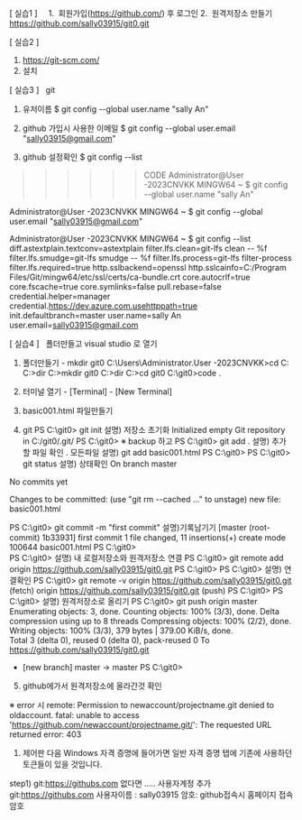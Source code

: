 
[ 실습1 ]    
1.  회원가입(https://github.com/) 후 로그인
2.  원격저장소 만들기  
https://github.com/sally03915/git0.git

[ 실습2 ]   
1.  https://git-scm.com/
2.  설치

[ 실습3 ]   git
1.  유저이름
$ git  config  --global   user.name "sally An"

2.  github 가입시 사용한 이메일
$ git  config  --global   user.email  "sally03915@gmail.com"

3.  github  설정확인
$  git  config --list

>>>>>> CODE
Administrator@User -2023CNVKK MINGW64 ~
$ git  config  --global   user.name "sally An"

Administrator@User -2023CNVKK MINGW64 ~
$ git  config  --global   user.email  "sally03915@gmail.com"

Administrator@User -2023CNVKK MINGW64 ~
$ git config --list
diff.astextplain.textconv=astextplain
filter.lfs.clean=git-lfs clean -- %f
filter.lfs.smudge=git-lfs smudge -- %f
filter.lfs.process=git-lfs filter-process
filter.lfs.required=true
http.sslbackend=openssl
http.sslcainfo=C:/Program Files/Git/mingw64/etc/ssl/certs/ca-bundle.crt
core.autocrlf=true
core.fscache=true
core.symlinks=false
pull.rebase=false
credential.helper=manager
credential.https://dev.azure.com.usehttppath=true
init.defaultbranch=master
user.name=sally An
user.email=sally03915@gmail.com


[ 실습4 ]   폴더만들고  visual studio 로 열기
1.  폴더만들기 - mkdir   git0
C:\Users\Administrator.User -2023CNVKK>cd C:\
C:\>dir
C:\>mkdir  git0
C:\>dir
C:\>cd  git0
C:\git0>code .


2.  터미널 열기 - 
[Terminal]  - [New Terminal]

3. basic001.html   파일만들기

4. git
PS C:\git0> git init               설명)   저장소 초기화
Initialized empty Git repository in C:/git0/.git/
PS C:\git0>   ※ backup 하고
PS C:\git0> git  add  .           설명) 추가할 파일 확인     . 모든파일
		               설명) git   add  basic001.html
PS C:\git0> 
PS C:\git0> git  status          설명)   상태확인
On branch master

No commits yet

Changes to be committed:
  (use "git rm --cached <file>..." to unstage)
        new file:   basic001.html

PS C:\git0> git  commit  -m  "first  commit"       설명)기록남기기 
[master (root-commit) 1b33931] first commit
 1 file changed, 11 insertions(+)
 create mode 100644 basic001.html
PS C:\git0>  
PS C:\git0>  설명)     내 로컬저장소와   원격저장소 연결
PS C:\git0> git  remote  add   origin  https://github.com/sally03915/git0.git
PS C:\git0> 
PS C:\git0>  설명)    연결확인
PS C:\git0> git  remote  -v
origin  https://github.com/sally03915/git0.git (fetch)
origin  https://github.com/sally03915/git0.git (push)
PS C:\git0> 
PS C:\git0> 설명) 원격저장소로 올리기
PS C:\git0> git  push  origin  master
Enumerating objects: 3, done.
Counting objects: 100% (3/3), done.
Delta compression using up to 8 threads
Compressing objects: 100% (2/2), done.
Writing objects: 100% (3/3), 379 bytes | 379.00 KiB/s, done.      
Total 3 (delta 0), reused 0 (delta 0), pack-reused 0
To https://github.com/sally03915/git0.git
 * [new branch]      master -> master
PS C:\git0>


5. github에가서 원격저장소에 올라간것 확인


※ error 시
 remote: Permission to newaccount/projectname.git denied to oldaccount.
fatal: unable to access 'https://github.com/newaccount/projectname.git/': The requested URL returned error: 403 

1. 제어판
다음 Windows 자격 증명에 들어가면
일반 자격 증명 탭에 기존에 사용하던 토큰들이 있을 것입니다.
 
step1) git:https://githubs.com 없다면 .....  사용자계정 추가
git:https://githubs.com
사용자이름 : sally03915
암호: github접속시 홈페이지 접속암호
